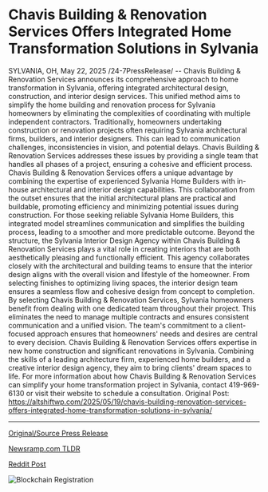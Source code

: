 # Chavis Building & Renovation Services Offers Integrated Home Transformation Solutions in Sylvania

SYLVANIA, OH, May 22, 2025 /24-7PressRelease/ -- Chavis Building & Renovation Services announces its comprehensive approach to home transformation in Sylvania, offering integrated architectural design, construction, and interior design services. This unified method aims to simplify the home building and renovation process for Sylvania homeowners by eliminating the complexities of coordinating with multiple independent contractors.  Traditionally, homeowners undertaking construction or renovation projects often requiring Sylvania architectural firms, builders, and interior designers. This can lead to communication challenges, inconsistencies in vision, and potential delays. Chavis Building & Renovation Services addresses these issues by providing a single team that handles all phases of a project, ensuring a cohesive and efficient process.  Chavis Building & Renovation Services offers a unique advantage by combining the expertise of experienced Sylvania Home Builders with in-house architectural and interior design capabilities. This collaboration from the outset ensures that the initial architectural plans are practical and buildable, promoting efficiency and minimizing potential issues during construction. For those seeking reliable Sylvania Home Builders, this integrated model streamlines communication and simplifies the building process, leading to a smoother and more predictable outcome.  Beyond the structure, the Sylvania Interior Design Agency within Chavis Building & Renovation Services plays a vital role in creating interiors that are both aesthetically pleasing and functionally efficient. This agency collaborates closely with the architectural and building teams to ensure that the interior design aligns with the overall vision and lifestyle of the homeowner. From selecting finishes to optimizing living spaces, the interior design team ensures a seamless flow and cohesive design from concept to completion.  By selecting Chavis Building & Renovation Services, Sylvania homeowners benefit from dealing with one dedicated team throughout their project. This eliminates the need to manage multiple contracts and ensures consistent communication and a unified vision. The team's commitment to a client-focused approach ensures that homeowners' needs and desires are central to every decision.  Chavis Building & Renovation Services offers expertise in new home construction and significant renovations in Sylvania. Combining the skills of a leading architecture firm, experienced home builders, and a creative interior design agency, they aim to bring clients' dream spaces to life.  For more information about how Chavis Building & Renovation Services can simplify your home transformation project in Sylvania, contact 419-969-6130 or visit their website to schedule a consultation.  Original Post: https://altshiftwp.com/2025/05/19/chavis-building-renovation-services-offers-integrated-home-transformation-solutions-in-sylvania/ 

---

[Original/Source Press Release](https://www.24-7pressrelease.com/press-release/522993/chavis-building-renovation-services-offers-integrated-home-transformation-solutions-in-sylvania)
                    

[Newsramp.com TLDR](https://newsramp.com/curated-news/chavis-building-renovation-services-revolutionizes-home-transformation-in-sylvania/1cca802f80d9a5b1f76326480ce96b69) 

 



[Reddit Post](https://www.reddit.com/r/RealEstate_NewsRamp/comments/1kt22bt/chavis_building_renovation_services/) 



![Blockchain Registration](https://cdn.newsramp.app/24-7PressRelease/qrcode/255/22/jazzMq7f.webp)